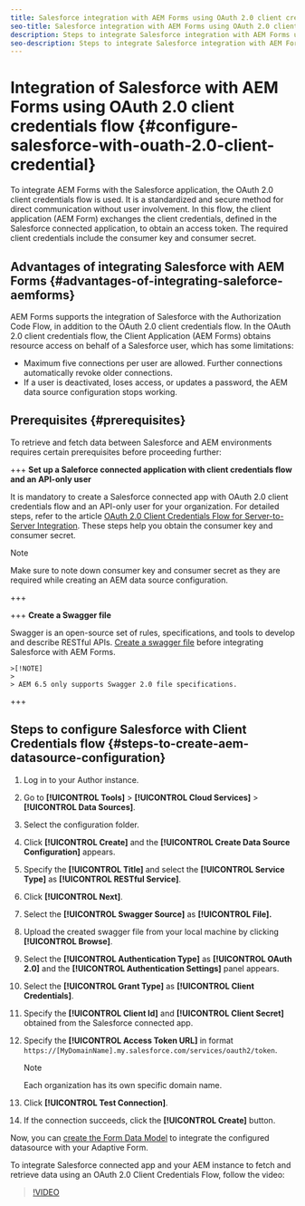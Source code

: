 ```yaml
---
title: Salesforce integration with AEM Forms using OAuth 2.0 client credentials flow
seo-title: Salesforce integration with AEM Forms using OAuth 2.0 client credentials flow
description: Steps to integrate Salesforce integration with AEM Forms using OAuth 2.0 client credentials flow
seo-description: Steps to integrate Salesforce integration with AEM Forms using OAuth 2.0 client credentials flow
---
```


# Integration of Salesforce with AEM Forms using OAuth 2.0 client credentials flow  {#configure-salesforce-with-ouath-2.0-client-credential}

To integrate AEM Forms with the Salesforce application, the OAuth 2.0 client credentials flow is used. It is a standardized and secure method for direct communication without user involvement. In this flow, the client application (AEM Form) exchanges the client credentials, defined in the Salesforce connected application, to obtain an access token. The required client credentials include the consumer key and consumer secret.
 
## Advantages of integrating Salesforce with  AEM Forms {#advantages-of-integrating-saleforce-aemforms}

AEM Forms supports the integration of Salesforce with the Authorization Code Flow, in addition to the OAuth 2.0 client credentials flow. In the OAuth 2.0 client credentials flow, the Client Application (AEM Forms) obtains resource access on behalf of a Salesforce user, which has some limitations:

* Maximum five connections per user are allowed. Further connections automatically revoke older connections.
* If a user is deactivated, loses access, or updates a password, the AEM data source configuration stops working.

## Prerequisites {#prerequisites}

To retrieve and fetch data between Salesforce and AEM environments requires certain prerequisites before proceeding further:

+++ **Set up a Saleforce connected application with client credentials flow and an API-only user**

It is mandatory to create a Salesforce connected app with OAuth 2.0 client credentials flow and an API-only user for your organization. For detailed steps, refer to the article [OAuth 2.0 Client Credentials Flow for Server-to-Server Integration](https://help.salesforce.com/s/articleView?id=sf.connected_app_client_credentials_setup.htm&type=5). These steps help you obtain the consumer key and consumer secret.

>[!NOTE]
>
> Make sure to note down consumer key and consumer secret as they are required while creating an AEM data source configuration.

+++

+++ **Create a Swagger file**

Swagger is an open-source set of rules, specifications, and tools to develop and describe RESTful APIs. [Create a swagger file](https://experienceleague.adobe.com/docs/experience-manager-learn/cloud-service/forms/integrate-with-salesforce/describe-rest-api.html) before integrating Salesforce with AEM Forms.   

    >[!NOTE]
    >
    > AEM 6.5 only supports Swagger 2.0 file specifications.

+++

## Steps to configure Salesforce with Client Credentials flow {#steps-to-create-aem-datasource-configuration}

1. Log in to your Author instance.
1. Go to **[!UICONTROL Tools]** > **[!UICONTROL Cloud Services]** > **[!UICONTROL Data Sources]**.
1. Select the configuration folder.
1. Click **[!UICONTROL Create]** and the **[!UICONTROL Create Data Source Configuration]** appears.
1. Specify the **[!UICONTROL Title]** and select the **[!UICONTROL Service Type]** as **[!UICONTROL RESTful Service]**.
1. Click **[!UICONTROL Next]**.
1. Select the **[!UICONTROL Swagger Source]** as **[!UICONTROL File].** 
1. Upload the created swagger file from your local machine by clicking **[!UICONTROL Browse]**.
1. Select the **[!UICONTROL Authentication Type]** as **[!UICONTROL OAuth 2.0]** and the **[!UICONTROL Authentication Settings]** panel appears.
1. Select the **[!UICONTROL Grant Type]** as **[!UICONTROL Client Credentials]**.
1. Specify the **[!UICONTROL Client Id]** and **[!UICONTROL Client Secret]** obtained from the Salesforce connected app.
1. Specify the **[!UICONTROL Access Token URL]** in format 
`https://[MyDomainName].my.salesforce.com/services/oauth2/token`.

    >[!NOTE]
    >
    > Each organization has its own specific domain name. 

1. Click **[!UICONTROL Test Connection]**.
1. If the connection succeeds, click the **[!UICONTROL Create]** button.

Now, you can [create the Form Data Model](https://experienceleague.adobe.com/docs/experience-manager-65/forms/form-data-model/create-form-data-models.html?lang=en) to integrate the configured datasource with your Adaptive Form.

To integrate Salesforce connected app and your AEM instance to fetch and retrieve data using an OAuth 2.0 Client Credentials Flow, follow the video:

>[!VIDEO](/help/forms/using/assets/integratingsalesforceandaem.mp4)
